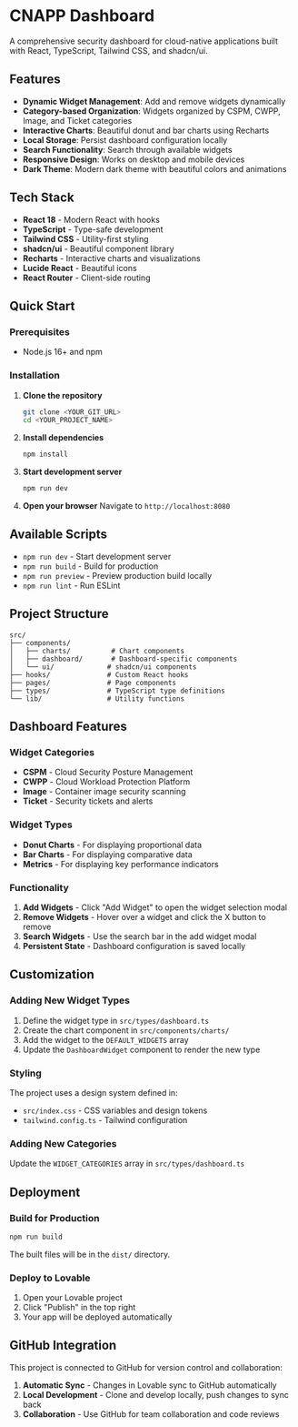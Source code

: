 # CNAPP Dashboard

A comprehensive security dashboard for cloud-native applications built with React, TypeScript, Tailwind CSS, and shadcn/ui.

## Features

- **Dynamic Widget Management**: Add and remove widgets dynamically
- **Category-based Organization**: Widgets organized by CSPM, CWPP, Image, and Ticket categories
- **Interactive Charts**: Beautiful donut and bar charts using Recharts
- **Local Storage**: Persist dashboard configuration locally
- **Search Functionality**: Search through available widgets
- **Responsive Design**: Works on desktop and mobile devices
- **Dark Theme**: Modern dark theme with beautiful colors and animations

## Tech Stack

- **React 18** - Modern React with hooks
- **TypeScript** - Type-safe development
- **Tailwind CSS** - Utility-first styling
- **shadcn/ui** - Beautiful component library
- **Recharts** - Interactive charts and visualizations
- **Lucide React** - Beautiful icons
- **React Router** - Client-side routing

## Quick Start

### Prerequisites

- Node.js 16+ and npm

### Installation

1. **Clone the repository**
   ```bash
   git clone <YOUR_GIT_URL>
   cd <YOUR_PROJECT_NAME>
   ```

2. **Install dependencies**
   ```bash
   npm install
   ```

3. **Start development server**
   ```bash
   npm run dev
   ```

4. **Open your browser**
   Navigate to `http://localhost:8080`

## Available Scripts

- `npm run dev` - Start development server
- `npm run build` - Build for production
- `npm run preview` - Preview production build locally
- `npm run lint` - Run ESLint

## Project Structure

```
src/
├── components/
│   ├── charts/          # Chart components
│   ├── dashboard/       # Dashboard-specific components
│   └── ui/             # shadcn/ui components
├── hooks/              # Custom React hooks
├── pages/              # Page components
├── types/              # TypeScript type definitions
└── lib/                # Utility functions
```

## Dashboard Features

### Widget Categories

- **CSPM** - Cloud Security Posture Management
- **CWPP** - Cloud Workload Protection Platform  
- **Image** - Container image security scanning
- **Ticket** - Security tickets and alerts

### Widget Types

- **Donut Charts** - For displaying proportional data
- **Bar Charts** - For displaying comparative data
- **Metrics** - For displaying key performance indicators

### Functionality

1. **Add Widgets** - Click "Add Widget" to open the widget selection modal
2. **Remove Widgets** - Hover over a widget and click the X button to remove
3. **Search Widgets** - Use the search bar in the add widget modal
4. **Persistent State** - Dashboard configuration is saved locally

## Customization

### Adding New Widget Types

1. Define the widget type in `src/types/dashboard.ts`
2. Create the chart component in `src/components/charts/`
3. Add the widget to the `DEFAULT_WIDGETS` array
4. Update the `DashboardWidget` component to render the new type

### Styling

The project uses a design system defined in:
- `src/index.css` - CSS variables and design tokens
- `tailwind.config.ts` - Tailwind configuration

### Adding New Categories

Update the `WIDGET_CATEGORIES` array in `src/types/dashboard.ts`

## Deployment

### Build for Production

```bash
npm run build
```

The built files will be in the `dist/` directory.

### Deploy to Lovable

1. Open your Lovable project
2. Click "Publish" in the top right
3. Your app will be deployed automatically

## GitHub Integration

This project is connected to GitHub for version control and collaboration:

1. **Automatic Sync** - Changes in Lovable sync to GitHub automatically
2. **Local Development** - Clone and develop locally, push changes to sync back
3. **Collaboration** - Use GitHub for team collaboration and code reviews

